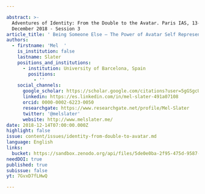 ```yaml
---

abstract: >-
  Adventures of Identity: From the Double to the Avatar. Paris IAS, 13-14
  December 2018 - Session 3
article_title: ' Being Someone Else – The Power of Avatar Self Representation'
authors:
  - firstname: 'Mel  '
    is_institution: false
    lastname: Slater
    positions_and_institutions:
      - institution: University of Barcelona, Spain
        positions:
          - ''
    social_channels:
      google_scholar: https://scholar.google.com/citations?user=5gGSgcUAAAAJ&hl=fr
      linkedin: https://es.linkedin.com/in/mel-slater-491a07108
      orcid: 0000-0002-6223-0050
      researchgate: https://www.researchgate.net/profile/Mel-Slater
      twitter: '@melslater'
      website: http://www.melslater.me/
date: 2018-12-14T07:00:00.000Z
highlight: false
issue: content/issues/identity-from-double-to-avatar.md
language: English
links:
  bucket: https://sandbox.zenodo.org/api/files/5de0e0ba-2f95-475d-9587-5221e0bc4ea6
needDOI: true
published: true
subissue: false
yt: 7GvxD7fLHwQ

---
```









<Youtube yt="7GvxD7fLHwQ" caption=" Being Someone Else – The Power of Avatar Self Representation"></Youtube>